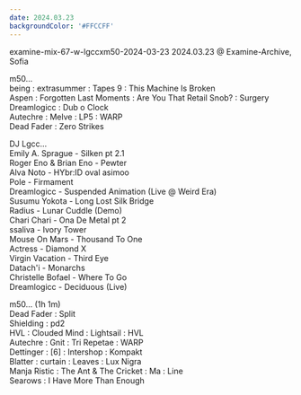 ```yaml
---
date: 2024.03.23
backgroundColor: '#FFCCFF'
---
```


examine-mix-67-w-lgccxm50-2024-03-23 2024.03.23 @ Examine-Archive, Sofia  

m50...  
being : extrasummer : Tapes 9 : This Machine Is Broken  
Aspen : Forgotten Last Moments : Are You That Retail Snob? : Surgery  
Dreamlogicc : Dub o Clock  
Autechre : Melve : LP5 : WARP  
Dead Fader : Zero Strikes  

DJ Lgcc...  
Emily A. Sprague - Silken pt 2.1  
Roger Eno & Brian Eno - Pewter  
Alva Noto - HYbr:ID oval asimoo  
Pole - Firmament  
Dreamlogicc - Suspended Animation (Live @ Weird Era)  
Susumu Yokota - Long Lost Silk Bridge  
Radius - Lunar Cuddle (Demo)  
Chari Chari - Ona De Metal pt 2  
ssaliva - Ivory Tower  
Mouse On Mars - Thousand To One  
Actress - Diamond X  
Virgin Vacation - Third Eye  
Datach'i - Monarchs  
Christelle Bofael - Where To Go  
Dreamlogicc - Deciduous (Live)  

m50... (1h 1m)  
Dead Fader : Split  
Shielding : pd2  
HVL : Clouded Mind : Lightsail : HVL  
Autechre : Gnit : Tri Repetae : WARP  
Dettinger : \[6\] : Intershop : Kompakt  
Blatter : curtain : Leaves : Lux Nigra  
Manja Ristic : The Ant & The Cricket : Ma : Line  
Searows : I Have More Than Enough